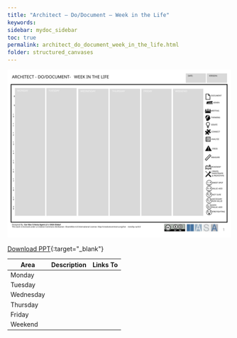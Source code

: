```yaml
---
title: "Architect – Do/Document – Week in the Life"
keywords: 
sidebar: mydoc_sidebar
toc: true
permalink: architect_do_document_week_in_the_life.html
folder: structured_canvases
---
```



![image001](media/architect_do_document_week_in_the_life001.svg)

[Download PPT](media/ppt/architect_do_document_week_in_the_life.ppt){:target="_blank"}

| Area | Description | Links To |
| --- | --- | --- |
| Monday |   |   |
| Tuesday |   |   |
| Wednesday |   |   |
| Thursday |   |   |
| Friday |   |   |
| Weekend |   |   |


